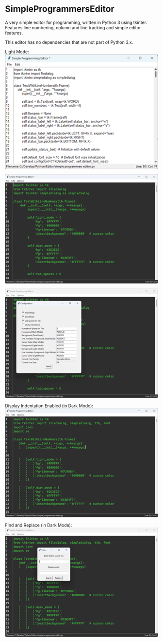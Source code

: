 # SimpleProgrammersEditor
A very simple editor for programming, written in Python 3 using tkinter.  Features line numbering, column and line tracking and simple editor features.

This editor has no dependencies that are not part of Python 3.x.  

Light Mode:
![screen shot](screenshot1.png)


![screen shot](screenshot2.png)



![screen shot](screenshot3.png)


Display Indentation Enabled (in Dark Mode):
![screen shot](screenshot4.png)


Find and Replace (in Dark Mode):
![screen shot](screenshot5.png)
